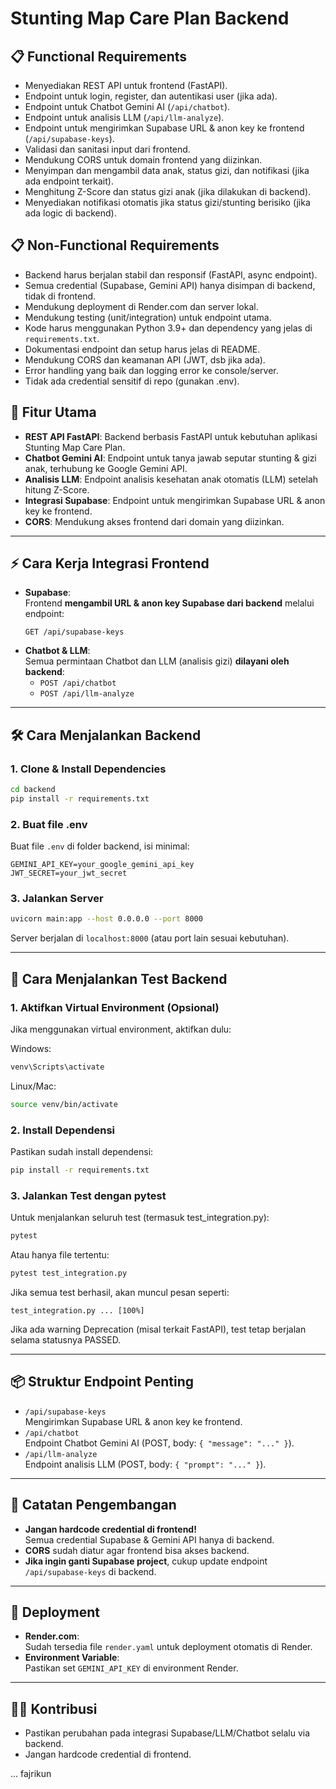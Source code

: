 # Stunting Map Care Plan Backend

## 📋 Functional Requirements

- Menyediakan REST API untuk frontend (FastAPI).
- Endpoint untuk login, register, dan autentikasi user (jika ada).
- Endpoint untuk Chatbot Gemini AI (`/api/chatbot`).
- Endpoint untuk analisis LLM (`/api/llm-analyze`).
- Endpoint untuk mengirimkan Supabase URL & anon key ke frontend (`/api/supabase-keys`).
- Validasi dan sanitasi input dari frontend.
- Mendukung CORS untuk domain frontend yang diizinkan.
- Menyimpan dan mengambil data anak, status gizi, dan notifikasi (jika ada endpoint terkait).
- Menghitung Z-Score dan status gizi anak (jika dilakukan di backend).
- Menyediakan notifikasi otomatis jika status gizi/stunting berisiko (jika ada logic di backend).

## 📋 Non-Functional Requirements

- Backend harus berjalan stabil dan responsif (FastAPI, async endpoint).
- Semua credential (Supabase, Gemini API) hanya disimpan di backend, tidak di frontend.
- Mendukung deployment di Render.com dan server lokal.
- Mendukung testing (unit/integration) untuk endpoint utama.
- Kode harus menggunakan Python 3.9+ dan dependency yang jelas di `requirements.txt`.
- Dokumentasi endpoint dan setup harus jelas di README.
- Mendukung CORS dan keamanan API (JWT, dsb jika ada).
- Error handling yang baik dan logging error ke console/server.
- Tidak ada credential sensitif di repo (gunakan .env).

## 🚀 Fitur Utama

- **REST API FastAPI**: Backend berbasis FastAPI untuk kebutuhan aplikasi Stunting Map Care Plan.
- **Chatbot Gemini AI**: Endpoint untuk tanya jawab seputar stunting & gizi anak, terhubung ke Google Gemini API.
- **Analisis LLM**: Endpoint analisis kesehatan anak otomatis (LLM) setelah hitung Z-Score.
- **Integrasi Supabase**: Endpoint untuk mengirimkan Supabase URL & anon key ke frontend.
- **CORS**: Mendukung akses frontend dari domain yang diizinkan.

---

## ⚡️ Cara Kerja Integrasi Frontend

- **Supabase**:  
  Frontend **mengambil URL & anon key Supabase dari backend** melalui endpoint:
  ```
  GET /api/supabase-keys
  ```
- **Chatbot & LLM**:  
  Semua permintaan Chatbot dan LLM (analisis gizi) **dilayani oleh backend**:
  - `POST /api/chatbot`
  - `POST /api/llm-analyze`

---

## 🛠️ Cara Menjalankan Backend

### 1. **Clone & Install Dependencies**

```sh
cd backend
pip install -r requirements.txt
```

### 2. **Buat file .env**

Buat file `.env` di folder backend, isi minimal:

```
GEMINI_API_KEY=your_google_gemini_api_key
JWT_SECRET=your_jwt_secret
```

### 3. **Jalankan Server**

```sh
uvicorn main:app --host 0.0.0.0 --port 8000
```

Server berjalan di `localhost:8000` (atau port lain sesuai kebutuhan).

---

## 🧪 Cara Menjalankan Test Backend

### 1. **Aktifkan Virtual Environment (Opsional)**

Jika menggunakan virtual environment, aktifkan dulu:

Windows:

```sh
venv\Scripts\activate
```

Linux/Mac:

```sh
source venv/bin/activate
```

### 2. **Install Dependensi**

Pastikan sudah install dependensi:

```sh
pip install -r requirements.txt
```

### 3. **Jalankan Test dengan pytest**

Untuk menjalankan seluruh test (termasuk test_integration.py):

```sh
pytest
```

Atau hanya file tertentu:

```sh
pytest test_integration.py
```

Jika semua test berhasil, akan muncul pesan seperti:

```
test_integration.py ... [100%]
```

Jika ada warning Deprecation (misal terkait FastAPI), test tetap berjalan selama statusnya PASSED.

---

## 📦 Struktur Endpoint Penting

- `/api/supabase-keys`  
  Mengirimkan Supabase URL & anon key ke frontend.
- `/api/chatbot`  
  Endpoint Chatbot Gemini AI (POST, body: `{ "message": "..." }`).
- `/api/llm-analyze`  
  Endpoint analisis LLM (POST, body: `{ "prompt": "..." }`).

---

## 📝 Catatan Pengembangan

- **Jangan hardcode credential di frontend!**  
  Semua credential Supabase & Gemini API hanya di backend.
- **CORS** sudah diatur agar frontend bisa akses backend.
- **Jika ingin ganti Supabase project**, cukup update endpoint `/api/supabase-keys` di backend.

---

## 📄 Deployment

- **Render.com**:  
  Sudah tersedia file `render.yaml` untuk deployment otomatis di Render.
- **Environment Variable**:  
  Pastikan set `GEMINI_API_KEY` di environment Render.

---

## 👩‍💻 Kontribusi

- Pastikan perubahan pada integrasi Supabase/LLM/Chatbot selalu via backend.
- Jangan hardcode credential di frontend.

... fajrikun
